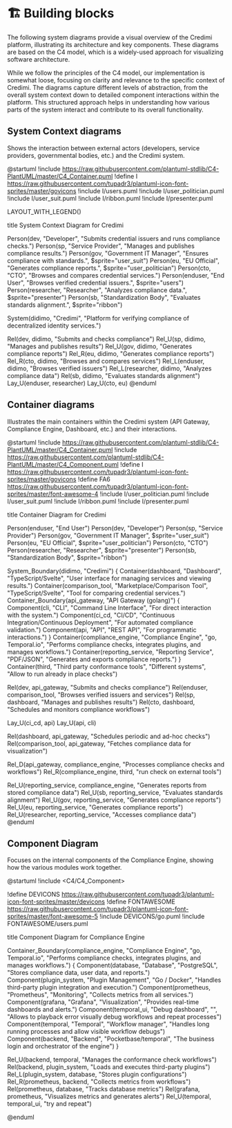 <!--
SPDX-FileCopyrightText: 2024 Puria Nafisi Azizi
SPDX-FileCopyrightText: 2024 Puria Nafisi Azizi 
SPDX-FileCopyrightText: 2024 The Forkbomb Company

SPDX-License-Identifier: CC-BY-NC-SA-4.0
-->

# 🏗️ Building blocks



The following system diagrams provide a visual overview of the Credimi platform, illustrating its architecture and key components. These diagrams are based on the C4 model, which is a widely-used approach for visualizing software architecture.

While we follow the principles of the C4 model, our implementation is somewhat loose, focusing on clarity and relevance to the specific context of Credimi. The diagrams capture different levels of abstraction, from the overall system context down to detailed component interactions within the platform. This structured approach helps in understanding how various parts of the system interact and contribute to its overall functionality.


## System Context diagrams

Shows the interaction between external actors (developers, service providers, governmental bodies, etc.) and the Credimi system.

@startuml
!include https://raw.githubusercontent.com/plantuml-stdlib/C4-PlantUML/master/C4_Container.puml
!define I https://raw.githubusercontent.com/tupadr3/plantuml-icon-font-sprites/master/govicons
!include I/users.puml
!include I/user_politician.puml
!include I/user_suit.puml
!include I/ribbon.puml
!include I/presenter.puml

LAYOUT_WITH_LEGEND()

title System Context Diagram for Credimi

Person(dev, "Developer", "Submits credential issuers and runs compliance checks.")
Person(sp, "Service Provider", "Manages and publishes compliance results.")
Person(gov, "Government IT Manager", "Ensures compliance with standards.", $sprite="user_suit")
Person(eu, "EU Official", "Generates compliance reports.", $sprite="user_politician")
Person(cto, "CTO", "Browses and compares credential services.")
Person(enduser, "End User", "Browses verified credential issuers.", $sprite="users")
Person(researcher, "Researcher", "Analyzes compliance data.", $sprite="presenter")
Person(sb, "Standardization Body", "Evaluates standards alignment.", $sprite="ribbon")

System(didimo, "Credimi", "Platform for verifying compliance of decentralized identity services.")

Rel(dev, didimo, "Submits and checks compliance")
Rel_U(sp, didimo, "Manages and publishes results")
Rel_U(gov, didimo, "Generates compliance reports")
Rel_R(eu, didimo, "Generates compliance reports")
Rel_R(cto, didimo, "Browses and compares services")
Rel_L(enduser, didimo, "Browses verified issuers")
Rel_L(researcher, didimo, "Analyzes compliance data")
Rel(sb, didimo, "Evaluates standards alignment")
Lay_U(enduser, researcher)
Lay_U(cto, eu)
@enduml

## Container diagrams
Illustrates the main containers within the Credimi system (API Gateway, Compliance Engine, Dashboard, etc.) and their interactions.

@startuml
!include https://raw.githubusercontent.com/plantuml-stdlib/C4-PlantUML/master/C4_Container.puml
!include https://raw.githubusercontent.com/plantuml-stdlib/C4-PlantUML/master/C4_Component.puml
!define I https://raw.githubusercontent.com/tupadr3/plantuml-icon-font-sprites/master/govicons
!define FA6 https://raw.githubusercontent.com/tupadr3/plantuml-icon-font-sprites/master/font-awesome-4
!include I/user_politician.puml
!include I/user_suit.puml
!include I/ribbon.puml
!include I/presenter.puml


title Container Diagram for Credimi

Person(enduser, "End User")
Person(dev, "Developer")
Person(sp, "Service Provider")
Person(gov, "Government IT Manager", $sprite="user_suit")
Person(eu, "EU Official", $sprite="user_politician")
Person(cto, "CTO")
Person(researcher, "Researcher", $sprite="presenter")
Person(sb, "Standardization Body", $sprite="ribbon")

System_Boundary(didimo, "Credimi") {
    Container(dashboard, "Dashboard", "TypeScript/Svelte", "User interface for managing services and viewing results.")
    Container(comparison_tool, "Marketplace/Comparison Tool", "TypeScript/Svelte", "Tool for comparing credential services.")
    Container_Boundary(api_gateway, "API Gateway (golang)") {
        Component(cli, "CLI", "Command Line Interface", "For direct interaction with the system.")
        Component(ci_cd, "CI/CD", "Continuous Integration/Continuous Deployment", "For automated compliance validation.")
        Component(api, "API", "REST API", "For programmatic interactions.")
    }
    Container(compliance_engine, "Compliance Engine", "go, Temporal.io", "Performs compliance checks, integrates plugins, and manages workflows.") 
    Container(reporting_service, "Reporting Service", "PDF/JSON", "Generates and exports compliance reports.")
}
Container(third, "Third party conformance tools", "Different systems", "Allow to run already in place checks")

Rel(dev, api_gateway, "Submits and checks compliance")
Rel(enduser, comparison_tool, "Browses verified issuers and services")
Rel(sp, dashboard, "Manages and publishes results")
Rel(cto, dashboard, "Schedules and monitors compliance workflows")

Lay_U(ci_cd, api)
Lay_U(api, cli)

Rel(dashboard, api_gateway, "Schedules periodic and ad-hoc checks")
Rel(comparison_tool, api_gateway, "Fetches compliance data for visualization")


Rel_D(api_gateway, compliance_engine, "Processes compliance checks and workflows")
Rel_R(compliance_engine, third, "run check on external tools")

Rel_U(reporting_service, compliance_engine, "Generates reports from stored compliance data")
Rel_U(sb, reporting_service, "Evaluates standards alignment")
Rel_U(gov, reporting_service, "Generates compliance reports")
Rel_U(eu, reporting_service, "Generates compliance reports")
Rel_U(researcher, reporting_service, "Accesses compliance data")
@enduml

## Component Diagram
Focuses on the internal components of the Compliance Engine, showing how the various modules work together.

@startuml
!include <C4/C4_Component>

!define DEVICONS https://raw.githubusercontent.com/tupadr3/plantuml-icon-font-sprites/master/devicons
!define FONTAWESOME https://raw.githubusercontent.com/tupadr3/plantuml-icon-font-sprites/master/font-awesome-5
!include DEVICONS/go.puml
!include FONTAWESOME/users.puml

title Component Diagram for Compliance Engine

 Container_Boundary(compliance_engine, "Compliance Engine", "go, Temporal.io", "Performs compliance checks, integrates plugins, and manages workflows.") {
        Component(database, "Database", "PostgreSQL", "Stores compliance data, user data, and reports.")
        Component(plugin_system, "Plugin Management", "Go / Docker", "Handles third-party plugin integration and execution.")
        Component(prometheus, "Prometheus", "Monitoring", "Collects metrics from all services.")
        Component(grafana, "Grafana", "Visualization", "Provides real-time dashboards and alerts.")
        Component(temporal_ui, "Debug dashboard", "", "Allows to playback error visually debug workflows and repeat processes")
        Component(temporal, "Temporal", "Workflow manager", "Handles long running processes and allow visible workflow debugs")
        Component(backend, "Backend", "Pocketbase/temporal", "The business login and orchestrator of the engine")
    }

Rel_U(backend, temporal, "Manages the conformance check workflows")
Rel(backend, plugin_system, "Loads and executes third-party plugins")
Rel_L(plugin_system, database, "Stores plugin configurations")
Rel_R(prometheus, backend, "Collects metrics from workflows")
Rel(prometheus, database, "Tracks database metrics")
Rel(grafana, prometheus, "Visualizes metrics and generates alerts")
Rel_U(temporal, temporal_ui, "try and repeat")

@enduml


